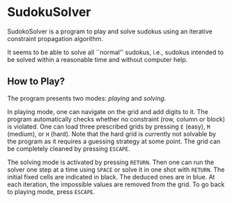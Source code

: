# SudokuSolver

SudokoSolver is a program to play and solve sudokus using an iterative constraint propagation algorithm.

It seems to be able to solve all ``normal'' sudokus, i.e., sudokus intended to be solved within a reasonable time and without computer help.

## How to Play?

The program presents two modes: *playing* and *solving*. 

In playing mode, one can navigate on the grid and add digits to it. The program automatically checks whether no constraint (row, column or block) is violated. One can load three prescribed grids by pressing `E` (easy), `M` (medium), or `H` (hard). Note that the hard grid is currently not solvable by the program as it requires a guessing strategy at some point. The grid can be completely cleaned by pressing `ESCAPE`. 

The solving mode is activated by pressing `RETURN`. Then one can run the solver one step at a time using `SPACE` or solve it in one shot with `RETURN`. The initial fixed cells are indicated in black. The deduced ones are in blue. At each iteration, the impossible values are removed from the grid. To go back to playing mode, press `ESCAPE`.